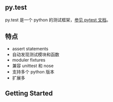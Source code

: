 py.test
---

py.test 是一个 python 的测试框架，[参见 pytest 文档](http://doc.pytest.org/en/latest/)。

## 特点

+ assert statements
+ 自动发现测试模块和函数
+ moduler fixtures
+ 兼容 unittest 和 nose
+ 支持多个 python 版本
+ 扩展多

## Getting Started